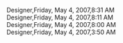 ﻿Designer,Friday, May 4, 2007,8:31 AM  Designer,Friday, May 4, 2007,8:11 AM  Designer,Friday, May 4, 2007,8:00 AM  Designer,Friday, May 4, 2007,3:50 AM